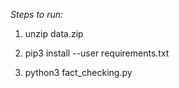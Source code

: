 *Steps to run:*


1. unzip data.zip


2. pip3 install --user requirements.txt


3. python3 fact_checking.py 
